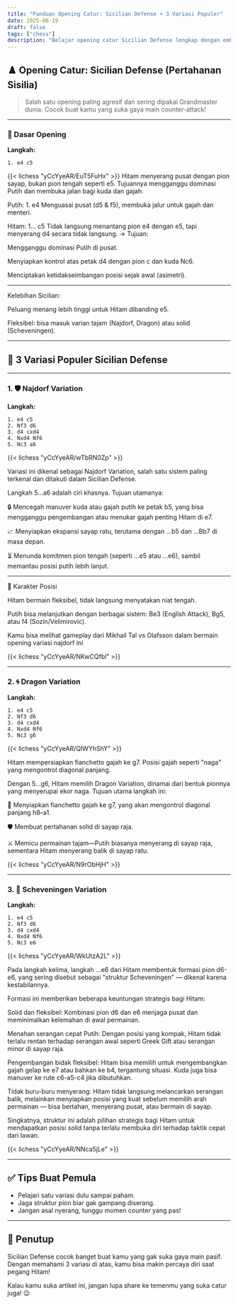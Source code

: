 ```yaml
---
title: "Panduan Opening Catur: Sicilian Defense + 3 Variasi Populer"
date: 2025-06-19
draft: false
tags: ["chess"]
description: "Belajar opening catur Sicilian Defense lengkap dengan embed dari Lichess dan penjelasan tiap langkahnya."
---
```


## ♟️ Opening Catur: Sicilian Defense (Pertahanan Sisilia)

> Salah satu opening paling agresif dan sering dipakai Grandmaster dunia. Cocok buat kamu yang suka gaya main counter-attack!

---

### 📌 Dasar Opening

**Langkah:**

```
1. e4 c5
```

{{< lichess "yCcYyeAR/EuT5FuHx" >}}
Hitam menyerang pusat dengan pion sayap, bukan pion tengah seperti e5. Tujuannya mengganggu dominasi Putih dan membuka jalan bagi kuda dan gajah.

Putih: 1. e4
Menguasai pusat (d5 & f5), membuka jalur untuk gajah dan menteri.

Hitam: 1... c5
Tidak langsung menantang pion e4 dengan e5, tapi menyerang d4 secara tidak langsung.
→ Tujuan:

Mengganggu dominasi Putih di pusat.

Menyiapkan kontrol atas petak d4 dengan pion c dan kuda Nc6.

Menciptakan ketidakseimbangan posisi sejak awal (asimetri).




---

Kelebihan Sicilian:

Peluang menang lebih tinggi untuk Hitam dibanding e5.

Fleksibel: bisa masuk varian tajam (Najdorf, Dragon) atau solid (Scheveningen).


---

## 🧩 3 Variasi Populer Sicilian Defense

---

### 1. 🛡️ Najdorf Variation

**Langkah:**

```
1. e4 c5
2. Nf3 d6
3. d4 cxd4
4. Nxd4 Nf6
5. Nc3 a6
```
{{< lichess "yCcYyeAR/wTbRN0Zp" >}}


Variasi ini dikenal sebagai Najdorf Variation, salah satu sistem paling terkenal dan ditakuti dalam Sicilian Defense.

Langkah 5...a6 adalah ciri khasnya. Tujuan utamanya:

🔒 Mencegah manuver kuda atau gajah putih ke petak b5, yang bisa mengganggu pengembangan atau menukar gajah penting Hitam di e7.

📈 Menyiapkan ekspansi sayap ratu, terutama dengan ...b5 dan ...Bb7 di masa depan.

⏳ Menunda komitmen pion tengah (seperti ...e5 atau ...e6), sambil memantau posisi putih lebih lanjut.




---

🧠 Karakter Posisi

Hitam bermain fleksibel, tidak langsung menyatakan niat tengah.

Putih bisa melanjutkan dengan berbagai sistem: Be3 (English Attack), Bg5, atau f4 (Sozin/Velimirovic).

Kamu bisa melihat gameplay dari Mikhail Tal vs Olafsson dalam bermain opening variasi najdorf ini

{{< lichess "yCcYyeAR/NKwCQfbl" >}}

---

### 2. 🌀 Dragon Variation

**Langkah:**

```
1. e4 c5
2. Nf3 d6
3. d4 cxd4
4. Nxd4 Nf6
5. Nc3 g6
```

{{< lichess "yCcYyeAR/QlWYhShY" >}}

Hitam mempersiapkan fianchetto gajah ke g7. Posisi gajah seperti "naga" yang mengontrol diagonal panjang.

Dengan 5...g6, Hitam memilih Dragon Variation, dinamai dari bentuk pionnya yang menyerupai ekor naga. Tujuan utama langkah ini:

🔭 Menyiapkan fianchetto gajah ke g7, yang akan mengontrol diagonal panjang h8–a1.

🛡️ Membuat pertahanan solid di sayap raja.

⚔️ Memicu permainan tajam—Putih biasanya menyerang di sayap raja, sementara Hitam menyerang balik di sayap ratu.

{{< lichess "yCcYyeAR/N9rObHjH" >}}

---

### 3. 🧱 Scheveningen Variation

**Langkah:**

```
1. e4 c5
2. Nf3 d6
3. d4 cxd4
4. Nxd4 Nf6
5. Nc3 e6
```

{{< lichess "yCcYyeAR/WkUtzA2L" >}}


Pada langkah kelima, langkah ...e6 dari Hitam membentuk formasi pion d6-e6, yang sering disebut sebagai "struktur Scheveningen" — dikenal karena kestabilannya.

Formasi ini memberikan beberapa keuntungan strategis bagi Hitam:

Solid dan fleksibel: Kombinasi pion d6 dan e6 menjaga pusat dan meminimalkan kelemahan di awal permainan.

Menahan serangan cepat Putih: Dengan posisi yang kompak, Hitam tidak terlalu rentan terhadap serangan awal seperti Greek Gift atau serangan minor di sayap raja.

Pengembangan bidak fleksibel: Hitam bisa memilih untuk mengembangkan gajah gelap ke e7 atau bahkan ke b4, tergantung situasi. Kuda juga bisa manuver ke rute c6-a5-c4 jika dibutuhkan.

Tidak buru-buru menyerang: Hitam tidak langsung melancarkan serangan balik, melainkan menyiapkan posisi yang kuat sebelum memilih arah permainan — bisa bertahan, menyerang pusat, atau bermain di sayap.


Singkatnya, struktur ini adalah pilihan strategis bagi Hitam untuk mendapatkan posisi solid tanpa terlalu membuka diri terhadap taktik cepat dari lawan.



{{< lichess "yCcYyeAR/NNca5jLe" >}}

---

## ✅ Tips Buat Pemula

- Pelajari satu variasi dulu sampai paham.
- Jaga struktur pion biar gak gampang diserang.
- Jangan asal nyerang, tunggu momen counter yang pas!

---

## 🏁 Penutup

Sicilian Defense cocok banget buat kamu yang gak suka gaya main pasif. Dengan memahami 3 variasi di atas, kamu bisa makin percaya diri saat pegang Hitam!

Kalau kamu suka artikel ini, jangan lupa share ke temenmu yang suka catur juga! 😉
